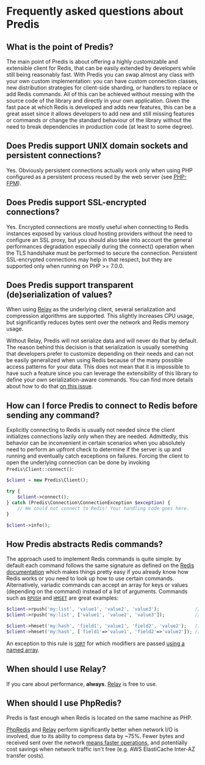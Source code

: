 # Frequently asked questions about Predis #

## What is the point of Predis? ##

The main point of Predis is about offering a highly customizable and extensible client for Redis,
that can be easily extended by developers while still being reasonably fast. With Predis you can
swap almost any class with your own custom implementation: you can have custom connection classes,
new distribution strategies for client-side sharding, or handlers to replace or add Redis commands.
All of this can be achieved without messing with the source code of the library and directly in your
own application. Given the fast pace at which Redis is developed and adds new features, this can be
a great asset since it allows developers to add new and still missing features or commands or change
the standard behaviour of the library without the need to break dependencies in production code (at
least to some degree).

## Does Predis support UNIX domain sockets and persistent connections? ##

Yes. Obviously persistent connections actually work only when using PHP configured as a persistent
process reused by the web server (see [PHP-FPM](http://php-fpm.org)).

## Does Predis support SSL-encrypted connections? ##

Yes. Encrypted connections are mostly useful when connecting to Redis instances exposed by various
cloud hosting providers without the need to configure an SSL proxy, but you should also take into
account the general performances degradation especially during the connect() operation when the TLS
handshake must be performed to secure the connection. Persistent SSL-encrypted connections may help
in that respect, but they are supported only when running on PHP >= 7.0.0.

## Does Predis support transparent (de)serialization of values? ##

When using [Relay](https://github.com/cachewerk/relay) as the underlying client, several
serialization and compression algorithms are supported. This slightly increases CPU usage,
but significantly reduces bytes sent over the network and Redis memory usage.

Without Relay, Predis will not serialize data and will never do that by default. The reason
behind this decision is that serialization is usually something that developers prefer to
customize depending on their needs and can not be easily generalized when using Redis because
of the many possible access patterns for your data. This does not mean that it is impossible
to have such a feature since you can leverage the extensibility of this library to define
your own serialization-aware commands. You can find more details about how to do that
[on this issue](http://github.com/predis/predis/issues/29#issuecomment-1202624).

## How can I force Predis to connect to Redis before sending any command? ##

Explicitly connecting to Redis is usually not needed since the client initializes connections lazily
only when they are needed. Admittedly, this behavior can be inconvenient in certain scenarios when
you absolutely need to perform an upfront check to determine if the server is up and running and
eventually catch exceptions on failures. Forcing the client to open the underlying connection can be
done by invoking `Predis\Client::connect()`:

```php
$client = new Predis\Client();

try {
    $client->connect();
} catch (Predis\Connection\ConnectionException $exception) {
    // We could not connect to Redis! Your handling code goes here.
}

$client->info();
```

## How Predis abstracts Redis commands? ##

The approach used to implement Redis commands is quite simple: by default each command follows the
same signature as defined on the [Redis documentation](http://redis.io/commands) which makes things
pretty easy if you already know how Redis works or you need to look up how to use certain commands.
Alternatively, variadic commands can accept an array for keys or values (depending on the command)
instead of a list of arguments. Commands such as [`RPUSH`](http://redis.io/commands/rpush) and
[`HMSET`](http://redis.io/commands/hmset) are great examples:

```php
$client->rpush('my:list', 'value1', 'value2', 'value3');             // plain method arguments
$client->rpush('my:list', ['value1', 'value2', 'value3']);           // single argument array

$client->hmset('my:hash', 'field1', 'value1', 'field2', 'value2');   // plain method arguments
$client->hmset('my:hash', ['field1'=>'value1', 'field2'=>'value2']); // single named array
```

An exception to this rule is [`SORT`](http://redis.io/commands/sort) for which modifiers are passed
[using a named array](tests/Predis/Command/KeySortTest.php#L54-L75).

## When should I use Relay? ##

If you care about performance, __always__. [Relay][relay] is free to use.

## When should I use PhpRedis? ###

Predis is fast enough when Redis is located on the same machine as PHP.

[PhpRedis][phpredis] and [Relay][relay] perform significantly better when network I/O is involved,
due to its ability to compress data by ~75%. Fewer bytes and received sent over the network
[means faster operations][performance], and potentially cost savings when network traffic isn't
free (e.g. AWS ElastiCache Inter-AZ transfer costs).

[phpredis]: https://github.com/phpredis/phpredis
[relay]: [https://github.com/phpredis/phpredis](https://github.com/cachewerk/relay)
[performance]: https://akalongman.medium.com/phpredis-vs-predis-comparison-on-real-production-data-a819b48cbadb
